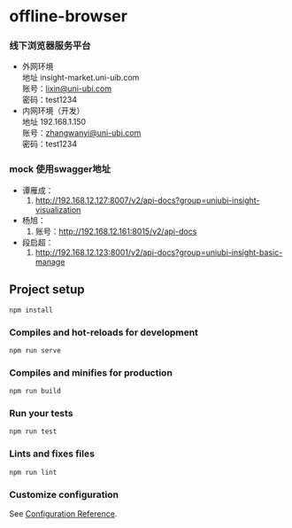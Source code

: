 # offline-browser

### 线下浏览器服务平台  
* 外网环境  
    地址 insight-market.uni-uib.com   
    账号：lixin@uni-ubi.com  
    密码：test1234  
* 内网环境（开发）  
    地址 192.168.1.150  
    账号：zhangwanyi@uni-ubi.com  
    密码：test1234

### mock 使用swagger地址
* 谭雁成：
   1. http://192.168.12.127:8007/v2/api-docs?group=uniubi-insight-visualization  
* 杨旭： 
   1. 账号：http://192.168.12.161:8015/v2/api-docs  
* 段启超：
  1. http://192.168.12.123:8001/v2/api-docs?group=uniubi-insight-basic-manage

## Project setup
```
npm install
```

### Compiles and hot-reloads for development
```
npm run serve
```

### Compiles and minifies for production
```
npm run build
```

### Run your tests
```
npm run test
```

### Lints and fixes files
```
npm run lint
```

### Customize configuration
See [Configuration Reference](https://cli.vuejs.org/config/).
